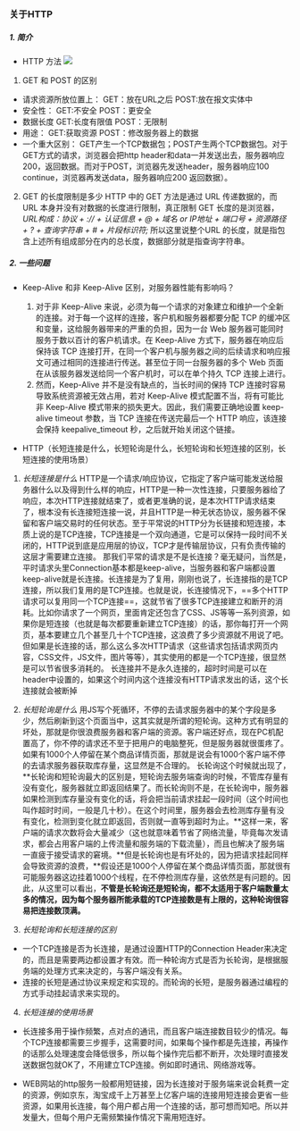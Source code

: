 ### 关于HTTP
##### 1. 简介
- HTTP 方法
![](https://s3.bmp.ovh/imgs/2022/06/09/fc569a6bac9372b5.jpg)
1. GET 和 POST 的区别
- 请求资源所放位置上：
GET：放在URL之后
POST:放在报文实体中
- 安全性：
GET:不安全
POST：更安全
- 数据长度
GET:长度有限值
POST：无限制
- 用途：
GET:获取资源
POST：修改服务器上的数据
- 一个重大区别：
GET产生一个TCP数据包；POST产生两个TCP数据包。对于GET方式的请求，浏览器会把http header和data一并发送出去，服务器响应200，返回数据。而对于POST，浏览器先发送header，服务器响应100 continue，浏览器再发送data，服务器响应200 返回数据）。

2. GET 的长度限制是多少
HTTP 中的 GET 方法是通过 URL 传递数据的，而 URL 本身并没有对数据的长度进行限制，真正限制 GET 长度的是浏览器，
*URL构成：协议 + :// + 认证信息 + @ + 域名 or IP地址 + 端口号 + 资源路径 + ? + 查询字符串 + # + 片段标识符;*
所以这里说整个URL 的长度，就是指包含上述所有组成部分在内的总长度，数据部分就是指查询字符串。
##### 2. 一些问题
- Keep-Alive 和非 Keep-Alive 区别，对服务器性能有影响吗？
  1. 对于非 Keep-Alive 来说，必须为每一个请求的对象建立和维护一个全新的连接。对于每一个这样的连接，客户机和服务器都要分配 TCP 的缓冲区和变量，这给服务器带来的严重的负担，因为一台 Web 服务器可能同时服务于数以百计的客户机请求。在 Keep-Alive 方式下，服务器在响应后保持该 TCP 连接打开，在同一个客户机与服务器之间的后续请求和响应报文可通过相同的连接进行传送。甚至位于同一台服务器的多个 Web 页面在从该服务器发送给同一个客户机时，可以在单个持久 TCP 连接上进行。
  2. 然而，Keep-Alive 并不是没有缺点的，当长时间的保持 TCP 连接时容易导致系统资源被无效占用，若对 Keep-Alive 模式配置不当，将有可能比非 Keep-Alive 模式带来的损失更大。因此，我们需要正确地设置 keep-alive timeout 参数，当 TCP 连接在传送完最后一个 HTTP 响应，该连接会保持 keepalive_timeout 秒，之后就开始关闭这个链接。

- HTTP（长短连接是什么，长短轮询是什么，长短轮询和长短连接的区别，长短连接的使用场景）

1. *长短连接是什么*
  HTTP是一个请求/响应协议，它指定了客户端可能发送给服务器什么以及得到什么样的响应，HTTP是一种一次性连接，只要服务器给了响应，本次HTTP连接就结束了，或者更准确的说，是本次HTTP请求结束了，根本没有长连接短连接一说，并且HTTP是一种无状态协议，服务器不保留和客户端交易时的任何状态。至于平常说的HTTP分为长链接和短连接，本质上说的是TCP连接，TCP连接是一个双向通道，它是可以保持一段时间不关闭的，HTTP说到底是应用层的协议，TCP才是传输层协议，只有负责传输的这层才需要建立连接。
  那我们平常的请求是不是长连接？毫无疑问，当然是，平时请求头里Connection基本都是keep-alive，当服务器和客户端都设置keep-alive就是长连接。长连接是为了复用，刚刚也说了，长连接指的是TCP连接，所以我们复用的是TCP连接。也就是说，长连接情况下，==多个HTTP请求可以复用同一个TCP连接==，这就节省了很多TCP连接建立和断开的消耗。比如你请求了一个网页，里面肯定还包含了CSS、JS等等一系列资源，如果你是短连接（也就是每次都要重新建立TCP连接）的话，那你每打开一个网页，基本要建立几个甚至几十个TCP连接，这浪费了多少资源就不用说了吧。但如果是长连接的话，那么这么多次HTTP请求（这些请求包括请求网页内容，CSS文件，JS文件，图片等等），其实使用的都是一个TCP连接，很显然是可以节省很多消耗的。
  长连接并不是永久连接的，超时时间是可以在header中设置的，如果这个时间内这个连接没有HTTP请求发出的话，这个长连接就会被断掉

2. *长短轮询是什么*
  用JS写个死循环，不停的去请求服务器中的某个字段是多少，然后刷新到这个页面当中，这其实就是所谓的短轮询。这种方式有明显的坏处，那就是你很浪费服务器和客户端的资源。客户端还好点，现在PC机配置高了，你不停的请求还不至于把用户的电脑整死，但是服务器就很蛋疼了。如果有1000个人停留在某个商品详情页面，那就是说会有1000个客户端不停的去请求服务器获取库存量，这显然是不合理的。
  长轮询这个时候就出现了，**长轮询和短轮询最大的区别是，短轮询去服务端查询的时候，不管库存量有没有变化，服务器就立即返回结果了。而长轮询则不是，在长轮询中，服务器如果检测到库存量没有变化的话，将会把当前请求挂起一段时间（这个时间也叫作超时时间，一般是几十秒）。在这个时间里，服务器会去检测库存量有没有变化，检测到变化就立即返回，否则就一直等到超时为止。**这样一来，客户端的请求次数将会大量减少（这也就意味着节省了网络流量，毕竟每次发请求，都会占用客户端的上传流量和服务端的下载流量），而且也解决了服务端一直疲于接受请求的窘境。**但是长轮询也是有坏处的，因为把请求挂起同样会导致资源的浪费，**假设还是1000个人停留在某个商品详情页面，那就很有可能服务器这边挂着1000个线程，在不停检测库存量，这依然是有问题的。因此，从这里可以看出，**不管是长轮询还是短轮询，都不太适用于客户端数量太多的情况，因为每个服务器所能承载的TCP连接数是有上限的，这种轮询很容易把连接数顶满。**

3. *长短轮询和长短连接的区别*
  - 一个TCP连接是否为长连接，是通过设置HTTP的Connection Header来决定的，而且是需要两边都设置才有效。而一种轮询方式是否为长轮询，是根据服务端的处理方式来决定的，与客户端没有关系。
  - 连接的长短是通过协议来规定和实现的。而轮询的长短，是服务器通过编程的方式手动挂起请求来实现的。

4. *长短连接的使用场景*
  - 长连接多用于操作频繁，点对点的通讯，而且客户端连接数目较少的情况。每个TCP连接都需要三步握手，这需要时间，如果每个操作都是先连接，再操作的话那么处理速度会降低很多，所以每个操作完后都不断开，次处理时直接发送数据包就OK了，不用建立TCP连接。例如即时通讯、网络游戏等。

  - WEB网站的http服务一般都用短链接，因为长连接对于服务端来说会耗费一定的资源，例如京东，淘宝成千上万甚至上亿客户端的连接用短连接会更省一些资源，如果用长连接，每个用户都占用一个连接的话，那可想而知吧。所以并发量大，但每个用户无需频繁操作情况下需用短连好。